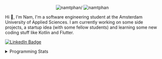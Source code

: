 <p align="center"> <img src=https://komarev.com/ghpvc/?username=namtphan alt=namtphan/> <img 
src="https://img.shields.io/github/last-commit/namtphan/namtphan" alt="namtphan" />
</p>

Hi 👋, I'm Nam, I'm a software engineering student at the Amsterdam University of Applied Sciences. I am currently working on some side projects, a startup idea (with some fellow students) and learning some new coding stuff like Kotlin and Flutter. 

<a href="https://www.linkedin.com/in/namtphan2/"><img src="https://img.shields.io/badge/-@namtphan2-0077B5?style=flat-square&amp;labelColor=0077B5&amp;logo=LinkedIn&amp;link=https://www.linkedin.com/in/namtphan2/" alt="LinkedIn Badge"></a> 

<details>
<summary>Programming Stats</summary>
<!-- Most used languages stats -->
<!-- [![Top Langs](https://github-readme-stats.vercel.app/api/top-langs/?username=namtphan&layout=compact)](https://github.com/namtphan2/github-readme-stats) -->
  
<!--START_SECTION:waka-->
**I'm a Night 🦉** 

```text
🌞 Morning    43 commits     █░░░░░░░░░░░░░░░░░░░░░░░░   6.66% 
🌆 Daytime    187 commits    ███████░░░░░░░░░░░░░░░░░░   28.95% 
🌃 Evening    246 commits    █████████░░░░░░░░░░░░░░░░   38.08% 
🌙 Night      170 commits    ██████░░░░░░░░░░░░░░░░░░░   26.32%

```
📅 **I'm Most Productive on Tuesday** 

```text
Monday       68 commits     ██░░░░░░░░░░░░░░░░░░░░░░░   10.53% 
Tuesday      112 commits    ████░░░░░░░░░░░░░░░░░░░░░   17.34% 
Wednesday    85 commits     ███░░░░░░░░░░░░░░░░░░░░░░   13.16% 
Thursday     97 commits     ███░░░░░░░░░░░░░░░░░░░░░░   15.02% 
Friday       100 commits    ███░░░░░░░░░░░░░░░░░░░░░░   15.48% 
Saturday     91 commits     ███░░░░░░░░░░░░░░░░░░░░░░   14.09% 
Sunday       93 commits     ███░░░░░░░░░░░░░░░░░░░░░░   14.4%

```


📊 **This Week I Spent My Time On** 

```text
💻 Operating System: 
Mac                      11 hrs 55 mins      █████████████████████████   100.0%

```


<!--END_SECTION:waka-->
</details>
